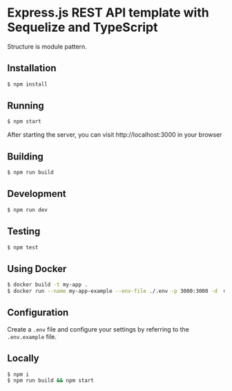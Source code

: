 # Express.js REST API template with Sequelize and TypeScript

Structure is module pattern. 

## Installation

```bash
$ npm install
```

## Running

```bash
$ npm start
```

After starting the server, you can visit http://localhost:3000 in your browser

## Building

```bash
$ npm run build
```

## Development

```bash
$ npm run dev
```

## Testing

```bash
$ npm test
```

## Using Docker

```bash
$ docker build -t my-app .
$ docker run --name my-app-example --env-file ./.env -p 3000:3000 -d  my-app
```

## Configuration

Create a `.env` file and configure your settings by referring to the `.env.example` file.


## Locally

```bash
$ npm i
$ npm run build && npm start
```

